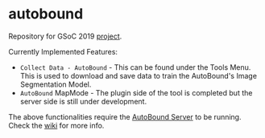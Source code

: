 # autobound
Repository for GSoC 2019 [project](https://summerofcode.withgoogle.com/projects/#5892666334642176).<br>

Currently Implemented Features:
* `Collect Data - AutoBound` - This can be found under the Tools Menu. This is used to download and save data to train the AutoBound's Image Segmentation Model.
* `AutoBound` MapMode - The plugin side of the tool is completed but the server side is still under development.

The above functionalities require the [AutoBound Server](https://github.com/BBloggsbott/autoboundserver/) to be running.<br>
Check the [wiki](https://github.com/BBloggsbott/autobound/wiki) for more info.
